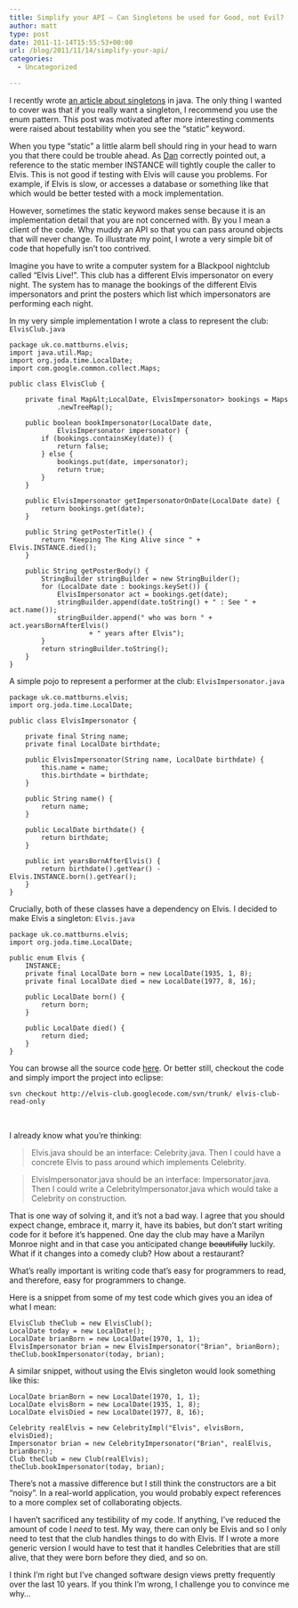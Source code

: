 ```yaml
---
title: Simplify your API – Can Singletons be used for Good, not Evil?
author: matt
type: post
date: 2011-11-14T15:55:53+00:00
url: /blog/2011/11/14/simplify-your-api/
categories:
  - Uncategorized

---
```

I recently wrote [an article about singletons][1] in java. The only thing I wanted to cover was that if you really want a singleton, I recommend you use the enum pattern. This post was motivated after more interesting comments were raised about testability when you see the “static” keyword.

When you type “static” a little alarm bell should ring in your head to warn you that there could be trouble ahead. As [Dan][2] correctly pointed out, a reference to the static member INSTANCE will tightly couple the caller to Elvis. This is not good if testing with Elvis will cause you problems. For example, if Elvis is slow, or accesses a database or something like that which would be better tested with a mock implementation.

However, sometimes the static keyword makes sense because it is an implementation detail that you are not concerned with. By you I mean a client of the code. Why muddy an API so that you can pass around objects that will never change. To illustrate my point, I wrote a very simple bit of code that hopefully isn’t too contrived. 

Imagine you have to write a computer system for a Blackpool nightclub called “Elvis Live!”. This club has a different Elvis impersonator on every night. The system has to manage the bookings of the different Elvis impersonators and print the posters which list which impersonators are performing each night.

In my very simple implementation I wrote a class to represent the club:  `ElvisClub.java`

```
package uk.co.mattburns.elvis;
import java.util.Map;
import org.joda.time.LocalDate;
import com.google.common.collect.Maps;

public class ElvisClub {

    private final Map&lt;LocalDate, ElvisImpersonator> bookings = Maps
            .newTreeMap();

    public boolean bookImpersonator(LocalDate date,
            ElvisImpersonator impersonator) {
        if (bookings.containsKey(date)) {
            return false;
        } else {
            bookings.put(date, impersonator);
            return true;
        }
    }

    public ElvisImpersonator getImpersonatorOnDate(LocalDate date) {
        return bookings.get(date);
    }

    public String getPosterTitle() {
        return "Keeping The King Alive since " + Elvis.INSTANCE.died();
    }

    public String getPosterBody() {
        StringBuilder stringBuilder = new StringBuilder();
        for (LocalDate date : bookings.keySet()) {
            ElvisImpersonator act = bookings.get(date);
            stringBuilder.append(date.toString() + " : See " + act.name());
            stringBuilder.append(" who was born " + act.yearsBornAfterElvis()
                    + " years after Elvis");
        }
        return stringBuilder.toString();
    }
}
```

A simple pojo to represent a performer at the club: `ElvisImpersonator.java`

```
package uk.co.mattburns.elvis;
import org.joda.time.LocalDate;

public class ElvisImpersonator {

    private final String name;
    private final LocalDate birthdate;

    public ElvisImpersonator(String name, LocalDate birthdate) {
        this.name = name;
        this.birthdate = birthdate;
    }

    public String name() {
        return name;
    }

    public LocalDate birthdate() {
        return birthdate;
    }

    public int yearsBornAfterElvis() {
        return birthdate().getYear() - Elvis.INSTANCE.born().getYear();
    }
}
```

Crucially, both of these classes have a dependency on Elvis. I decided to make Elvis a singleton: `Elvis.java`

```
package uk.co.mattburns.elvis;
import org.joda.time.LocalDate;

public enum Elvis {
    INSTANCE;
    private final LocalDate born = new LocalDate(1935, 1, 8);
    private final LocalDate died = new LocalDate(1977, 8, 16);

    public LocalDate born() {
        return born;
    }

    public LocalDate died() {
        return died;
    }
}
```

You can browse all the source code [here][3]. Or better still, checkout the code and simply import the project into eclipse:

```
svn checkout http://elvis-club.googlecode.com/svn/trunk/ elvis-club-read-only
```

&nbsp;

I already know what you’re thinking:

> Elvis.java should be an interface: Celebrity.java. Then I could have a concrete Elvis to pass around which implements Celebrity.

> ElvisImpersonator.java should be an interface: Impersonator.java. Then I could write a CelebrityImpersonator.java which would take a Celebrity on construction.

That is one way of solving it, and it’s not a bad way. I agree that you should expect change, embrace it, marry it, have its babies, but don’t start writing code for it before it’s happened. One day the club may have a Marilyn Monroe night and in that case you anticipated change ~~beautifully~~ luckily. What if it changes into a comedy club? How about a restaurant?

What’s really important is writing code that’s easy for programmers to read, and therefore, easy for programmers to change.

Here is a snippet from some of my test code which gives you an idea of what I mean:

```
ElvisClub theClub = new ElvisClub();
LocalDate today = new LocalDate();
LocalDate brianBorn = new LocalDate(1970, 1, 1);
ElvisImpersonator brian = new ElvisImpersonator("Brian", brianBorn);
theClub.bookImpersonator(today, brian);
```

A similar snippet, without using the Elvis singleton would look something like this:

```
LocalDate brianBorn = new LocalDate(1970, 1, 1);
LocalDate elvisBorn = new LocalDate(1935, 1, 8);
LocalDate elvisDied = new LocalDate(1977, 8, 16);

Celebrity realElvis = new CelebrityImpl("Elvis", elvisBorn, elvisDied);
Impersonator brian = new CelebrityImpersonator("Brian", realElvis, brianBorn);
Club theClub = new Club(realElvis);
theClub.bookImpersonator(today, brian);
```

There’s not a massive difference but I still think the constructors are a bit “noisy”. In a real-world application, you would probably expect references to a more complex set of collaborating objects.

I haven’t sacrificed any testibility of my code. If anything, I’ve reduced the amount of code I _need_ to test. My way, there can only be Elvis and so I only need to test that the club handles things to do with Elvis. If I wrote a more generic version I would have to test that it handles Celebrities that are still alive, that they were born before they died, and so on.

I think I’m right but I’ve changed software design views pretty frequently over the last 10 years. If you think I’m wrong, I challenge you to convince me why…

 [1]: http://www.mattburns.co.uk/blog/2011/10/26/how-to-write-singletons-in-java/
 [2]: http://dantwining.co.uk
 [3]: http://code.google.com/p/elvis-club/source/browse/trunk/